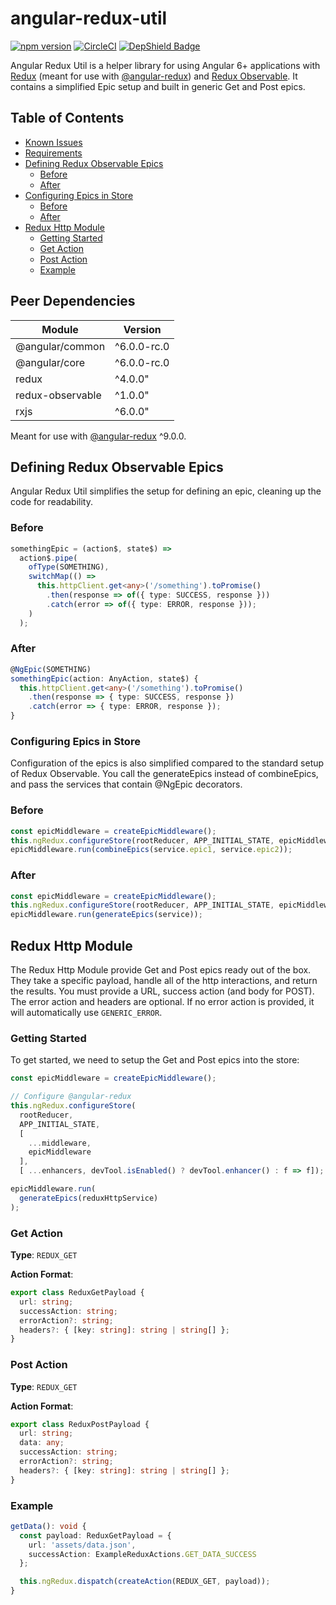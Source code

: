 # angular-redux-util
[![npm version](https://badge.fury.io/js/angular-redux-util.svg)](https://badge.fury.io/js/angular-redux-util) [![CircleCI](https://circleci.com/gh/KaneFreeman/angular-redux-util.svg?style=shield)](https://circleci.com/gh/KaneFreeman/angular-redux-util) [![DepShield Badge](https://depshield.sonatype.org/badges/KaneFreeman/angular-redux-util/depshield.svg)](https://depshield.github.io)

Angular Redux Util is a helper library for using Angular 6+ applications with [Redux](https://redux.js.org/) (meant for use with [@angular-redux](https://angular-redux.github.io/store/index.html)) and [Redux Observable](https://redux-observable.js.org/). It contains a simplified Epic setup and built in generic Get and Post epics.

## Table of Contents

  * [Known Issues](#known-issues)
  * [Requirements](#requirements)
  * [Defining Redux Observable Epics](#defining-redux-observable-epics)
    * [Before](#before)
    * [After](#after)
  * [Configuring Epics in Store](#configuring-epics-in-store)
    * [Before](#before-1)
    * [After](#after-1)
  * [Redux Http Module](#redux-http-module)
    * [Getting Started](#getting-started)
    * [Get Action](#get-action)
    * [Post Action](#post-action)
    * [Example](#example)

## Peer Dependencies

|Module|Version|
|---|---|
|@angular/common|^6.0.0-rc.0 || ^6.0.0"|
|@angular/core|^6.0.0-rc.0 || ^6.0.0"|
|redux|^4.0.0"|
|redux-observable|^1.0.0"|
|rxjs|^6.0.0"|

Meant for use with [@angular-redux](https://angular-redux.github.io/store/index.html) ^9.0.0.

## Defining Redux Observable Epics

Angular Redux Util simplifies the setup for defining an epic, cleaning up the code for readability.

### Before
```typescript
somethingEpic = (action$, state$) =>
  action$.pipe(
    ofType(SOMETHING),
    switchMap(() =>
      this.httpClient.get<any>('/something').toPromise()
        .then(response => of({ type: SUCCESS, response }))
        .catch(error => of({ type: ERROR, response }));
    )
  );
```

### After

```typescript
@NgEpic(SOMETHING)
somethingEpic(action: AnyAction, state$) {
  this.httpClient.get<any>('/something').toPromise()
    .then(response => { type: SUCCESS, response })
    .catch(error => { type: ERROR, response });
}
```

### Configuring Epics in Store

Configuration of the epics is also simplified compared to the standard setup of Redux Observable. You call the generateEpics instead of combineEpics, and pass the services that contain @NgEpic decorators.

### Before

```typescript
const epicMiddleware = createEpicMiddleware();
this.ngRedux.configureStore(rootReducer, APP_INITIAL_STATE, epicMiddleware);
epicMiddleware.run(combineEpics(service.epic1, service.epic2));
```

### After

```typescript
const epicMiddleware = createEpicMiddleware();
this.ngRedux.configureStore(rootReducer, APP_INITIAL_STATE, epicMiddleware);
epicMiddleware.run(generateEpics(service));
```

## Redux Http Module

The Redux Http Module provide Get and Post epics ready out of the box. They take a specific payload, handle all of the http interactions, and return the results. You must provide a URL, success action (and body for POST). The error action and headers are optional. If no error action is provided, it will automatically use `GENERIC_ERROR`.

### Getting Started

To get started, we need to setup the Get and Post epics into the store:

```typescript
const epicMiddleware = createEpicMiddleware();

// Configure @angular-redux
this.ngRedux.configureStore(
  rootReducer,
  APP_INITIAL_STATE,
  [
    ...middleware,
    epicMiddleware
  ],
  [ ...enhancers, devTool.isEnabled() ? devTool.enhancer() : f => f]);

epicMiddleware.run(
  generateEpics(reduxHttpService)
);
```

### Get Action

**Type**: `REDUX_GET`

**Action Format**:

```typescript
export class ReduxGetPayload {
  url: string;
  successAction: string;
  errorAction?: string;
  headers?: { [key: string]: string | string[] };
}
```

### Post Action

**Type**: `REDUX_GET`

**Action Format**:

```typescript
export class ReduxPostPayload {
  url: string;
  data: any;
  successAction: string;
  errorAction?: string;
  headers?: { [key: string]: string | string[] };
}
```

### Example

```typescript
getData(): void {
  const payload: ReduxGetPayload = {
    url: 'assets/data.json',
    successAction: ExampleReduxActions.GET_DATA_SUCCESS
  };

  this.ngRedux.dispatch(createAction(REDUX_GET, payload));
}
```
